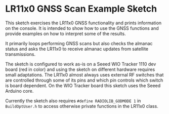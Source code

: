 LR11x0 GNSS Scan Example Sketch
===============================

This sketch exercises the LR11x0 GNSS functionality and prints information on the console.
It is intended to show how to use the GNSS functions and provide examples on how to interpret
some of the results.

It primarily loops performing GNSS scans but also checks the almanac status and asks the LR11x0
to receive almanac updates from satellite transmissions.

The sketch is configured to work as-is on a Seeed WIO Tracker 1110 dev board (red in color)
and using the sketch on different hardware requires small adaptations.
The LR11x0 almost always uses external RF switches that are controlled through some of its
pins and which pin controls which switch is board dependent.
On the WIO Tracker board this sketch uses the Seeed Arduino core.

Currently the sketch also requires `#define RADIOLIB_GODMODE 1` in `BuildOptUser.h` to access
otherwise private functions in the LR11x0 class.
